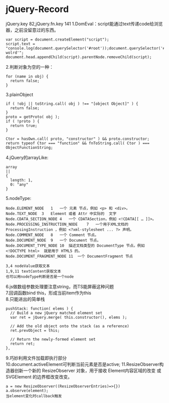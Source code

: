# jQuery-Record
jQuery.key 82,jQuery.fn.key 141
1.DomEval：script能通过text传递code给浏览器，之前没留意过的东西。  
```
var script = document.createElement("script");
script.text = "console.log(document.querySelector('#root'));document.querySelector('#root').innerHTML='hello wolrd'";
document.head.appendChild(script).parentNode.removeChild(script);
```
2.判断对象为空的一种：
```
for (name in obj) {
  return false;
}
```
3.plainObject
```
if ( !obj || toString.call( obj ) !== "[object Object]" ) {
  return false;
}
proto = getProto( obj );
if ( !proto ) {
  return true;
}

Ctor = hasOwn.call( proto, "constructor" ) && proto.constructor;
return typeof Ctor === "function" && fnToString.call( Ctor ) === ObjectFunctionString;
```
4.jQuery的arrayLike:  
```
array
||
{
  length: 1,
  0: "any"
}
```
5.nodeType:
```
Node.ELEMENT_NODE	1	一个 元素 节点，例如 <p> 和 <div>。
Node.TEXT_NODE	3	Element 或者 Attr 中实际的  文字
Node.CDATA_SECTION_NODE	4	一个 CDATASection，例如 <!CDATA[[ … ]]>。
Node.PROCESSING_INSTRUCTION_NODE	7	一个用于XML文档的 ProcessingInstruction ，例如 <?xml-stylesheet ... ?> 声明。
Node.COMMENT_NODE	8	一个 Comment 节点。
Node.DOCUMENT_NODE	9	一个 Document 节点。
Node.DOCUMENT_TYPE_NODE	10	描述文档类型的 DocumentType 节点。例如 <!DOCTYPE html>  就是用于 HTML5 的。
Node.DOCUMENT_FRAGMENT_NODE	11	一个 DocumentFragment 节点

3,4 nodeValue获取文本
1,9,11 textContent获取文本
也可以用nodeType判断是否是一个node
```
6.js做数组参数处理要注意string，而TS能屏蔽这种问题  
7.回调函数bind this，形成当前item作为this  
8.只能进出的简单栈
```
pushStack: function( elems ) {
  // Build a new jQuery matched element set
  var ret = jQuery.merge( this.constructor(), elems );

  // Add the old object onto the stack (as a reference)
  ret.prevObject = this;

  // Return the newly-formed element set
  return ret;
},
```
9.巧妙利用文件加载即执行部分  
10.document.activeElement可判断当前元素是否是active;
11.ResizeObserver构造器创新一个新的  ResizeObserver 对象，用于接收 Element内容区域的改变 或 SVGElement 的边界框改变改变。
```
a = new ResizeObserver((ResizeObserverEntries)=>{})
a.observe(element);
当element变化时callback触发
```